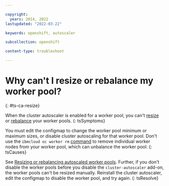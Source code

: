 ```yaml
---

copyright: 
  years: 2014, 2022
lastupdated: "2022-03-22"

keywords: openshift, autoscaler

subcollection: openshift

content-type: troubleshoot

---
```



# Why can't I resize or rebalance my worker pool?
{: #ts-ca-resize}

When the cluster autoscaler is enabled for a worker pool, you can't [resize](/docs/openshift?topic=openshift-kubernetes-service-cli#cs_worker_pool_resize) or [rebalance](/docs/openshift?topic=openshift-kubernetes-service-cli#cs_rebalance) your worker pools. 
{: tsSymptoms}


You must edit the configmap to change the worker pool minimum or maximum sizes, or disable cluster autoscaling for that worker pool. Don't use the `ibmcloud oc worker rm` [command](/docs/openshift?topic=openshift-kubernetes-service-cli#cs_worker_rm) to remove individual worker nodes from your worker pool, which can unbalance the worker pool. 
{: tsCauses}

See [Resizing or rebalancing autoscaled worker pools](/docs/openshift?topic=openshift-cluster-scaling-classic-vpc#ca_update_worker_node_pool). Further, if you don't disable the worker pools before you disable the `cluster-autoscaler` add-on, the worker pools can't be resized manually. Reinstall the cluster autoscaler, edit the configmap to disable the worker pool, and try again.
{: tsResolve}

